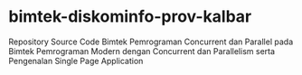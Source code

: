 # bimtek-diskominfo-prov-kalbar
Repository Source Code Bimtek Pemrograman Concurrent dan Parallel
pada Bimtek Pemrograman Modern dengan Concurrent dan Parallelism serta Pengenalan Single Page Application